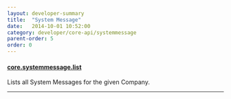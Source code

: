 ```yaml
---
layout: developer-summary
title:  "System Message"
date:   2014-10-01 10:52:00
category: developer/core-api/systemmessage
parent-order: 5
order: 0
---
```


#### [core.systemmessage.list]({{site.hashTag}}developer/core-api/systemmessage/core.systemmessage.list)

Lists all System Messages for the given Company.

***